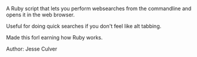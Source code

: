 A Ruby script that lets you perform websearches from the commandline and opens
it in the web browser.

Useful for doing quick searches if you don't feel like alt tabbing.

Made this forl earning how Ruby works.

Author: Jesse Culver
